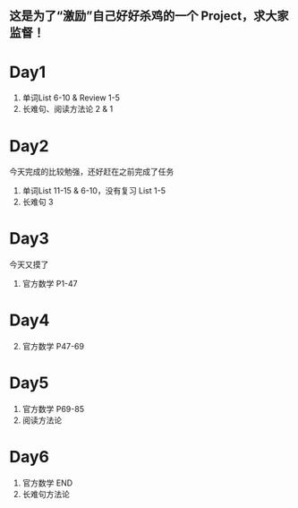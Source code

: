 ## 这是为了“激励”自己好好杀鸡的一个 Project，求大家监督！
# Day1
1. 单词List 6-10 & Review 1-5
2. 长难句、阅读方法论 2 & 1
# Day2
今天完成的比较勉强，还好赶在之前完成了任务
1. 单词List 11-15 & 6-10，没有复习 List 1-5
2. 长难句 3
# Day3
今天又摸了
1. 官方数学 P1-47
# Day4
2. 官方数学 P47-69
# Day5
1. 官方数学 P69-85
2. 阅读方法论
# Day6
1. 官方数学 END
2. 长难句方法论
